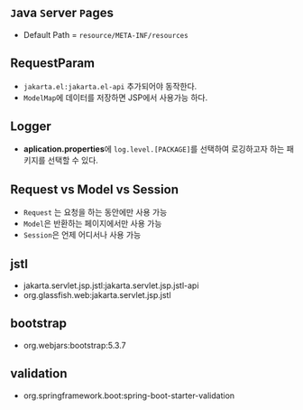 ## `J`ava `S`erver `P`ages

- Default Path = `resource/META-INF/resources`

## RequestParam

- `jakarta.el:jakarta.el-api` 추가되어야 동작한다.
- `ModelMap`에 데이터를 저장하면 JSP에서 사용가능 하다.

## Logger

- **aplication.properties**에 `log.level.[PACKAGE]`를 선택하여 로깅하고자 하는 패키지를 선택할 수 있다.

## Request vs Model vs Session

- `Request` 는 요청을 하는 동안에만 사용 가능
- `Model`은 반환하는 페이지에서만 사용 가능
- `Session`은 언제 어디서나 사용 가능

## jstl

- jakarta.servlet.jsp.jstl:jakarta.servlet.jsp.jstl-api
- org.glassfish.web:jakarta.servlet.jsp.jstl

## bootstrap

- org.webjars:bootstrap:5.3.7

## validation

- org.springframework.boot:spring-boot-starter-validation